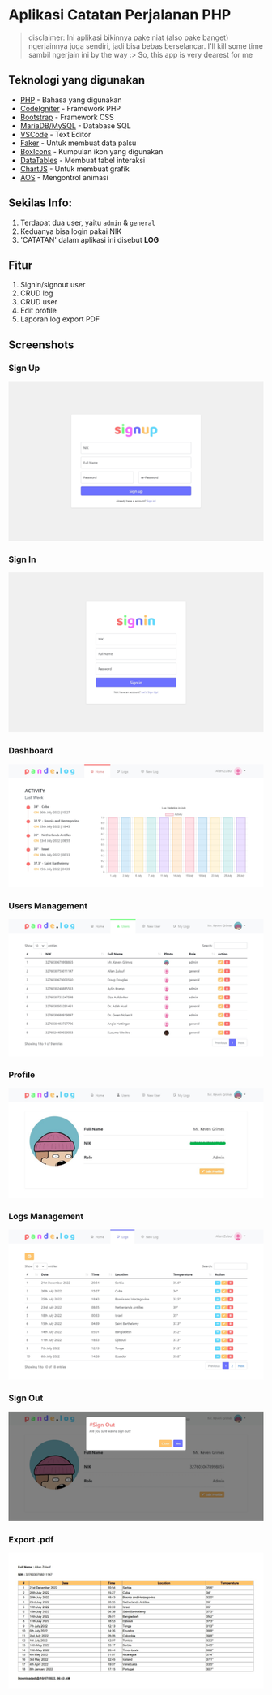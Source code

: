 # Aplikasi Catatan Perjalanan PHP

> disclaimer:
> Ini aplikasi bikinnya pake niat (also pake banget)
> ngerjainnya juga sendiri, jadi bisa bebas berselancar. 
> I'll kill some time sambil ngerjain ini by the way :>
> So, this app is very dearest for me

## Teknologi yang digunakan

- [PHP](https://www.php.net/) - Bahasa yang digunakan
- [CodeIgniter](https://codeigniter.com) - Framework PHP
- [Bootstrap](https://getbootstrap.com) - Framework CSS
- [MariaDB/MySQL](https://mariadb.org/) - Database SQL
- [VSCode](https://code.visualstudio.com/) - Text Editor
- [Faker](https://fakerphp.github.io/) - Untuk membuat data palsu
- [BoxIcons](https://boxicons.com/) - Kumpulan ikon yang digunakan
- [DataTables](https://datatables.net/) - Membuat tabel interaksi
- [ChartJS](https://www.chartjs.org/) - Untuk membuat grafik
- [AOS](https://michalsnik.github.io/aos/) - Mengontrol animasi

## Sekilas Info:

1. Terdapat dua user, yaitu `admin` & `general`<br>
2. Keduanya bisa login pakai NIK<br>
3. 'CATATAN' dalam aplikasi ini disebut **LOG**

## Fitur

1. Signin/signout user<br>
2. CRUD log<br>
3. CRUD user<br>
4. Edit profile
5. Laporan log export PDF

## Screenshots

### Sign Up

![signup](./.pict/signup.jpg)

### Sign In

![signin](./.pict/signin.jpg)

### Dashboard

![dashboard](./.pict/dashboard.jpg)

### Users Management

![users](./.pict/users.jpg)

### Profile

![profile](./.pict/profile.jpg)

### Logs Management

![logs](./.pict/logs.jpg)

### Sign Out

![signout](./.pict/signout.jpg)

### Export .pdf

![excel](./.pict/pdf.jpg)